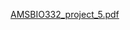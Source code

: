 [AMSBIO332_project_5.pdf](https://github.com/user-attachments/files/18648343/AMSBIO332_project_5.pdf)
